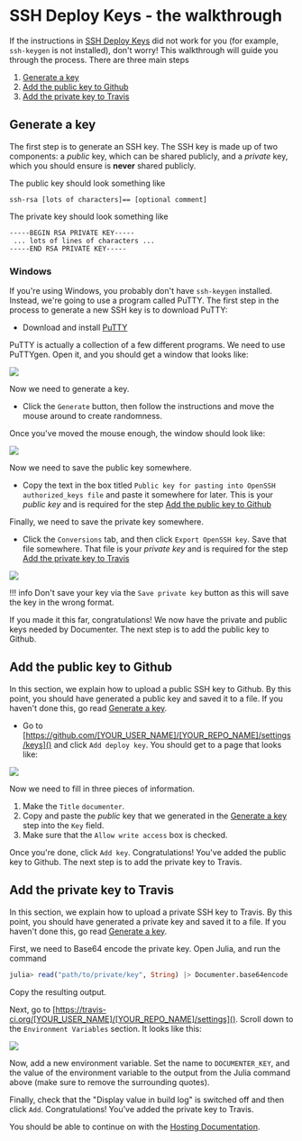 # SSH Deploy Keys - the walkthrough

If the instructions in [SSH Deploy Keys](@ref) did not work for you (for
example, `ssh-keygen` is not installed), don't worry! This walkthrough will
guide you through the process. There are three main steps
1. [Generate a key](@ref)
2. [Add the public key to Github](@ref)
3. [Add the private key to Travis](@ref)

## Generate a key

The first step is to generate an SSH key. The SSH key is made up of two
components: a *public* key, which can be shared publicly, and a *private* key,
which you should  ensure is **never** shared publicly.

The public key should look something like
```
ssh-rsa [lots of characters]== [optional comment]
```
The private key should look something like
```
-----BEGIN RSA PRIVATE KEY-----
 ... lots of lines of characters ...
-----END RSA PRIVATE KEY-----
```

### Windows

If you're using Windows, you probably don't have `ssh-keygen` installed.
Instead, we're going to use a program called PuTTY. The first step in the
process to generate a new SSH key is to download PuTTY:

 - Download and install [PuTTY](https://www.ssh.com/ssh/putty/download)

PuTTY is actually a collection of a few different programs. We need to use
PuTTYgen. Open it, and you should get a window that looks like:

![](https://user-images.githubusercontent.com/8177701/45131792-a09a6b80-b1e2-11e8-885b-499237651c29.png)

Now we need to generate a key.

- Click the `Generate` button, then follow the instructions and move the mouse
  around to create randomness.

Once you've moved the mouse enough, the window should look like:

![](https://user-images.githubusercontent.com/8177701/45131800-a728e300-b1e2-11e8-8d40-dbb4fa383ff5.png)

Now we need to save the public key somewhere.

- Copy the text in the box titled `Public key for pasting into OpenSSH
  authorized_keys file` and paste it somewhere for later. This is your *public
  key* and is required for the step [Add the public key to Github](@ref)

Finally, we need to save the private key somewhere.

- Click the `Conversions` tab, and then click `Export OpenSSH key`. Save that
  file somewhere. That file is your *private key* and is required for the step
  [Add the private key to Travis](@ref)

![](https://user-images.githubusercontent.com/8177701/45131813-b4de6880-b1e2-11e8-82bd-ec8ceb44a976.png)

!!! info
    Don't save your key via the `Save private key` button as this will save the
    key in the wrong format.

If you made it this far, congratulations! We now have the private and public
keys needed by Documenter. The next step is to add the public key to Github.

## Add the public key to Github

In this section, we explain how to upload a public SSH key to Github. By this
point, you should have generated a public key and saved it to a file. If you
haven't done this, go read [Generate a key](@ref).

- Go to [https://github.com/[YOUR_USER_NAME]/[YOUR_REPO_NAME]/settings/keys]()
  and click `Add deploy key`. You should get to a page that looks like:

![](https://user-images.githubusercontent.com/8177701/45131985-4fd74280-b1e3-11e8-9d95-46539845ee3a.png)

Now we need to fill in three pieces of information.

1. Make the `Title` `documenter`.
2. Copy and paste the *public* key that we generated in the [Generate a key](@ref)
   step into the `Key` field.
3. Make sure that the `Allow write access` box is checked.

Once you're done, click `Add key`. Congratulations! You've added the public key
to Github. The next step is to add the private key to Travis.

## Add the private key to Travis

In this section, we explain how to upload a private SSH key to Travis. By this
point, you should have generated a private key and saved it to a file. If you
haven't done this, go read [Generate a key](@ref).

First, we need to Base64 encode the private key. Open Julia, and run the command
```julia
julia> read("path/to/private/key", String) |> Documenter.base64encode |> println
```
Copy the resulting output.

Next, go to [https://travis-ci.org/[YOUR_USER_NAME]/[YOUR_REPO_NAME]/settings]().
Scroll down to the `Environment Variables` section. It looks like this:

![](https://user-images.githubusercontent.com/8177701/45132034-801ee100-b1e3-11e8-8152-b407f0e89770.png)

Now, add a new environment variable. Set the name to `DOCUMENTER_KEY`, and the
value of the environment variable to the output from the Julia command above
(make sure to remove the surrounding quotes).

Finally, check that the "Display value in build log" is switched off and then
click `Add`. Congratulations! You've added the private key to Travis.

You should be able to continue on with the [Hosting Documentation](@ref).
